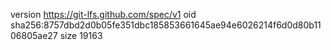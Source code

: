 version https://git-lfs.github.com/spec/v1
oid sha256:8757dbd2d0b05fe351dbc185853661645ae94e6026214f6d0d80b1106805ae27
size 19163
